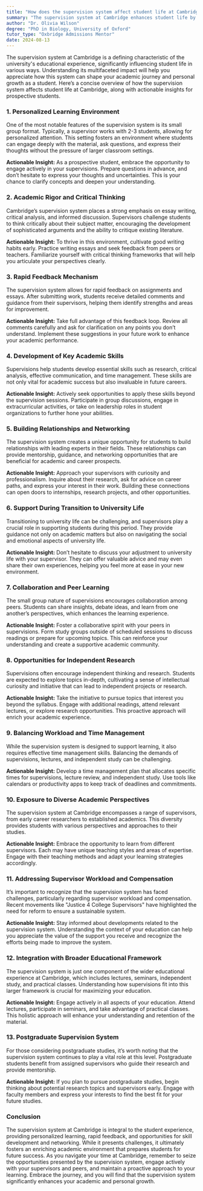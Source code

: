 ```yaml
---
title: "How does the supervision system affect student life at Cambridge?"
summary: "The supervision system at Cambridge enhances student life by offering personalized learning, shaping academic journeys, and fostering personal growth."
author: "Dr. Olivia Wilson"
degree: "PhD in Biology, University of Oxford"
tutor_type: "Oxbridge Admissions Mentor"
date: 2024-08-13
---
```


The supervision system at Cambridge is a defining characteristic of the university's educational experience, significantly influencing student life in various ways. Understanding its multifaceted impact will help you appreciate how this system can shape your academic journey and personal growth as a student. Here’s a concise overview of how the supervision system affects student life at Cambridge, along with actionable insights for prospective students.

### 1. Personalized Learning Environment

One of the most notable features of the supervision system is its small group format. Typically, a supervisor works with 2-3 students, allowing for personalized attention. This setting fosters an environment where students can engage deeply with the material, ask questions, and express their thoughts without the pressure of larger classroom settings.

**Actionable Insight:** As a prospective student, embrace the opportunity to engage actively in your supervisions. Prepare questions in advance, and don’t hesitate to express your thoughts and uncertainties. This is your chance to clarify concepts and deepen your understanding.

### 2. Academic Rigor and Critical Thinking

Cambridge’s supervision system places a strong emphasis on essay writing, critical analysis, and informed discussion. Supervisors challenge students to think critically about their subject matter, encouraging the development of sophisticated arguments and the ability to critique existing literature.

**Actionable Insight:** To thrive in this environment, cultivate good writing habits early. Practice writing essays and seek feedback from peers or teachers. Familiarize yourself with critical thinking frameworks that will help you articulate your perspectives clearly.

### 3. Rapid Feedback Mechanism

The supervision system allows for rapid feedback on assignments and essays. After submitting work, students receive detailed comments and guidance from their supervisors, helping them identify strengths and areas for improvement.

**Actionable Insight:** Take full advantage of this feedback loop. Review all comments carefully and ask for clarification on any points you don’t understand. Implement these suggestions in your future work to enhance your academic performance.

### 4. Development of Key Academic Skills

Supervisions help students develop essential skills such as research, critical analysis, effective communication, and time management. These skills are not only vital for academic success but also invaluable in future careers.

**Actionable Insight:** Actively seek opportunities to apply these skills beyond the supervision sessions. Participate in group discussions, engage in extracurricular activities, or take on leadership roles in student organizations to further hone your abilities.

### 5. Building Relationships and Networking

The supervision system creates a unique opportunity for students to build relationships with leading experts in their fields. These relationships can provide mentorship, guidance, and networking opportunities that are beneficial for academic and career prospects.

**Actionable Insight:** Approach your supervisors with curiosity and professionalism. Inquire about their research, ask for advice on career paths, and express your interest in their work. Building these connections can open doors to internships, research projects, and other opportunities.

### 6. Support During Transition to University Life

Transitioning to university life can be challenging, and supervisors play a crucial role in supporting students during this period. They provide guidance not only on academic matters but also on navigating the social and emotional aspects of university life.

**Actionable Insight:** Don’t hesitate to discuss your adjustment to university life with your supervisor. They can offer valuable advice and may even share their own experiences, helping you feel more at ease in your new environment.

### 7. Collaboration and Peer Learning

The small group nature of supervisions encourages collaboration among peers. Students can share insights, debate ideas, and learn from one another’s perspectives, which enhances the learning experience.

**Actionable Insight:** Foster a collaborative spirit with your peers in supervisions. Form study groups outside of scheduled sessions to discuss readings or prepare for upcoming topics. This can reinforce your understanding and create a supportive academic community.

### 8. Opportunities for Independent Research

Supervisions often encourage independent thinking and research. Students are expected to explore topics in-depth, cultivating a sense of intellectual curiosity and initiative that can lead to independent projects or research.

**Actionable Insight:** Take the initiative to pursue topics that interest you beyond the syllabus. Engage with additional readings, attend relevant lectures, or explore research opportunities. This proactive approach will enrich your academic experience.

### 9. Balancing Workload and Time Management

While the supervision system is designed to support learning, it also requires effective time management skills. Balancing the demands of supervisions, lectures, and independent study can be challenging.

**Actionable Insight:** Develop a time management plan that allocates specific times for supervisions, lecture review, and independent study. Use tools like calendars or productivity apps to keep track of deadlines and commitments.

### 10. Exposure to Diverse Academic Perspectives

The supervision system at Cambridge encompasses a range of supervisors, from early career researchers to established academics. This diversity provides students with various perspectives and approaches to their studies.

**Actionable Insight:** Embrace the opportunity to learn from different supervisors. Each may have unique teaching styles and areas of expertise. Engage with their teaching methods and adapt your learning strategies accordingly.

### 11. Addressing Supervisor Workload and Compensation

It’s important to recognize that the supervision system has faced challenges, particularly regarding supervisor workload and compensation. Recent movements like "Justice 4 College Supervisors" have highlighted the need for reform to ensure a sustainable system.

**Actionable Insight:** Stay informed about developments related to the supervision system. Understanding the context of your education can help you appreciate the value of the support you receive and recognize the efforts being made to improve the system.

### 12. Integration with Broader Educational Framework

The supervision system is just one component of the wider educational experience at Cambridge, which includes lectures, seminars, independent study, and practical classes. Understanding how supervisions fit into this larger framework is crucial for maximizing your education.

**Actionable Insight:** Engage actively in all aspects of your education. Attend lectures, participate in seminars, and take advantage of practical classes. This holistic approach will enhance your understanding and retention of the material.

### 13. Postgraduate Supervision System

For those considering postgraduate studies, it’s worth noting that the supervision system continues to play a vital role at this level. Postgraduate students benefit from assigned supervisors who guide their research and provide mentorship.

**Actionable Insight:** If you plan to pursue postgraduate studies, begin thinking about potential research topics and supervisors early. Engage with faculty members and express your interests to find the best fit for your future studies.

### Conclusion

The supervision system at Cambridge is integral to the student experience, providing personalized learning, rapid feedback, and opportunities for skill development and networking. While it presents challenges, it ultimately fosters an enriching academic environment that prepares students for future success. As you navigate your time at Cambridge, remember to seize the opportunities presented by the supervision system, engage actively with your supervisors and peers, and maintain a proactive approach to your learning. Embrace the journey, and you will find that the supervision system significantly enhances your academic and personal growth.
    